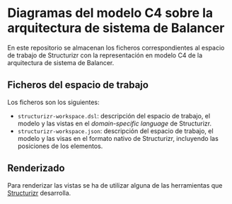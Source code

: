 # Diagramas del modelo C4 sobre la arquitectura de sistema de Balancer

En este repositorio se almacenan los ficheros correspondientes al espacio de trabajo de Structurizr con la representación en modelo C4 de la arquitectura de sistema de Balancer.

## Ficheros del espacio de trabajo

Los ficheros son los siguientes:

- `structurizr-workspace.dsl`: descripción del espacio de trabajo, el modelo y las vistas en el _domain-specific language_  de Structurizr.
- `structurizr-workspace.json`: descripción del espacio de trabajo, el modelo y las visas en el formato nativo de Structurizr, incluyendo las posiciones de los elementos.

## Renderizado

Para renderizar las vistas se ha de utilizar alguna de las herramientas que [Structurizr](https://structurizr.com/) desarrolla.
